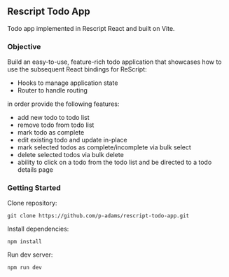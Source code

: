 ## Rescript Todo App

Todo app implemented in Rescript React and built on Vite.

### Objective

Build an easy-to-use, feature-rich todo application that showcases how to use the subsequent React bindings for ReScript:

- Hooks to manage application state
- Router to handle routing

in order provide the following features:

- add new todo to todo list
- remove todo from todo list
- mark todo as complete
- edit existing todo and update in-place
- mark selected todos as complete/incomplete via bulk select
- delete selected todos via bulk delete
- ability to click on a todo from the todo list and be directed to a todo details page

### Getting Started

Clone repository:

`git clone https://github.com/p-adams/rescript-todo-app.git`

Install dependencies:

`npm install`

Run dev server:

`npm run dev`
